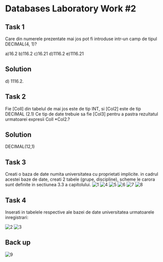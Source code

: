 # Databases Laboratory Work #2

## Task 1


Care din numerele prezentate mai jos pot fi introduse intr-un camp de tipul DECIMAL(4, 1)?

a)16.2 b)116.2 c)16.21 d)1116.2 e)1116.21

## Solution 
d) 1116.2.


## Task 2


Fie [Coll] din tabelul de mai jos este de tip INT, si [Col2] este de tip DECIMAL (2.1)
Ce tip de date trebuie sa fie [Col3] pentru a pastra rezultatul urmatoarei expresii Coll *Col2.?

## Solution

DECIMAL(12,1)

## Task 3 

Creati o baza de date numita universitatea cu proprietati implicite. in cadrul acestei baze de
date, creati 2 tabele (grupe, discipline), scheme le carora sunt definite in sectiunea 3.3 a
capitolului.
![1](https://user-images.githubusercontent.com/32772799/45834504-fbb67d00-bd0f-11e8-8147-84fe1caf371d.PNG)
![4](https://user-images.githubusercontent.com/32772799/45834507-fc4f1380-bd0f-11e8-8b4e-3e72316b2dd9.PNG)
![5](https://user-images.githubusercontent.com/32772799/45834508-fc4f1380-bd0f-11e8-8296-dd369ead009d.PNG)
![6](https://user-images.githubusercontent.com/32772799/45834509-fc4f1380-bd0f-11e8-86e7-d972dd2cf5c0.PNG)
![7](https://user-images.githubusercontent.com/32772799/45834510-fc4f1380-bd0f-11e8-8ddb-c477f4943d19.PNG)
![8](https://user-images.githubusercontent.com/32772799/45834511-fc4f1380-bd0f-11e8-8e42-1b0b274f448c.PNG)

## Task 4
Inserati in tabelele respective ale bazei de date universitatea urmatoarele inregistrari:


![2](https://user-images.githubusercontent.com/32772799/45834505-fbb67d00-bd0f-11e8-8493-ffb5ab1168b5.PNG)
![3](https://user-images.githubusercontent.com/32772799/45834506-fbb67d00-bd0f-11e8-992b-004000858468.PNG)



## Back up 

![9](https://user-images.githubusercontent.com/32772799/45834503-fbb67d00-bd0f-11e8-96d2-3a26ae288a33.PNG)

